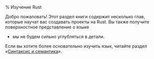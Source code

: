 % Изучение Rust

Добро пожаловать! Этот раздел книги содержит несколько глав, которые научат вас
создавать проекты на Rust. Вы также получите поверхностное представление о языке
- мы не будем сильно углубляться в детали.

Если вы хотите более основательно изучить язык, читайте раздел
«[Синтаксис и семантика][ss]».

[ss]: syntax-and-semantics.html
